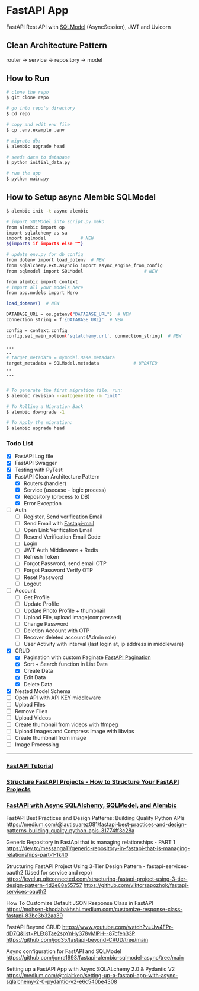 # FastAPI App

FastAPI Rest API with [SQLModel](https://sqlmodel.tiangolo.com/) (AsyncSession), JWT and Uvicorn

## Clean Architecture Pattern

router -> service -> repository -> model

## How to Run

```sh
# clone the repo
$ git clone repo

# go into repo's directory
$ cd repo

# copy and edit env file
$ cp .env.example .env

# migrate db:
$ alembic upgrade head

# seeds data to database
$ python initial_data.py

# run the app
$ python main.py
```

## How to Setup async Alembic SQLModel

```sh
$ alembic init -t async alembic

# import SQLModel into script.py.mako
from alembic import op
import sqlalchemy as sa
import sqlmodel             # NEW
${imports if imports else ""}

# update env.py for db config
from dotenv import load_dotenv  # NEW
from sqlalchemy.ext.asyncio import async_engine_from_config
from sqlmodel import SQLModel                       # NEW

from alembic import context
# Import all your models here
from app.models import Hero

load_dotenv()  # NEW

DATABASE_URL = os.getenv("DATABASE_URL")  # NEW
connection_string = f'{DATABASE_URL}'  # NEW

config = context.config
config.set_main_option('sqlalchemy.url', connection_string)  # NEW

...
..
# target_metadata = mymodel.Base.metadata
target_metadata = SQLModel.metadata             # UPDATED
..
...


# To generate the first migration file, run:
$ alembic revision --autogenerate -m "init"

# To Rolling a Migration Back
$ alembic downgrade -1

# To Apply the migration:
$ alembic upgrade head

```

### Todo List

- [x] FastAPI Log file
- [x] FastAPI Swagger
- [x] Testing with PyTest
- [x] FastAPI Clean Architecture Pattern
  - [x] Routers (handler)
  - [x] Service (usecase - logic process)
  - [x] Repository (process to DB)
  - [x] Error Exception
- [ ] Auth
  - [ ] Register, Send verification Email
  - [ ] Send Email with [Fastapi-mail](https://sabuhish.github.io/fastapi-mail/)
  - [ ] Open Link Verification Email
  - [ ] Resend Verification Email Code
  - [ ] Login
  - [ ] JWT Auth Middleware + Redis
  - [ ] Refresh Token
  - [ ] Forgot Password, send email OTP
  - [ ] Forgot Password Verify OTP
  - [ ] Reset Password
  - [ ] Logout
- [ ] Account
  - [ ] Get Profile
  - [ ] Update Profile
  - [ ] Update Photo Profile + thumbnail
  - [ ] Upload File, upload image(compressed)
  - [ ] Change Password
  - [ ] Deletion Account with OTP
  - [ ] Recover deleted account (Admin role)
  - [ ] User Activity with interval (last login at, ip address in middleware)
- [x] CRUD
  - [x] Pagination with custom Paginate [FastAPI Pagination](https://uriyyo-fastapi-pagination.netlify.app/)
  - [x] Sort + Search function in List Data
  - [x] Create Data
  - [x] Edit Data
  - [x] Delete Data
- [x] Nested Model Schema
- [ ] Open API with API KEY middleware
- [ ] Upload Files
- [ ] Remove Files
- [ ] Upload Videos
- [ ] Create thumbnail from videos with ffmpeg
- [ ] Upload Images and Compress Image with libvips
- [ ] Create thumbnail from image
- [ ] Image Processing

---

### [FastAPI Tutorial](https://fastapi.tiangolo.com/tutorial/)

### [Structure FastAPI Projects - How to Structure Your FastAPI Projects](https://medium.com/@amirm.lavasani/how-to-structure-your-fastapi-projects-0219a6600a8f)

### [FastAPI with Async SQLAlchemy, SQLModel, and Alembic](https://testdriven.io/blog/fastapi-sqlmodel/)

FastAPI Best Practices and Design Patterns: Building Quality Python APIs
https://medium.com/@lautisuarez081/fastapi-best-practices-and-design-patterns-building-quality-python-apis-31774ff3c28a

Generic Repository in FastApi that is managing relationships - PART 1
https://dev.to/messanga11/generic-repository-in-fastapi-that-is-managing-relationships-part-1-1k40

Structuring FastAPI Project Using 3-Tier Design Pattern - fastapi-services-oauth2 (Used for service and repo)
https://levelup.gitconnected.com/structuring-fastapi-project-using-3-tier-design-pattern-4d2e88a55757
https://github.com/viktorsapozhok/fastapi-services-oauth2

How To Customize Default JSON Response Class in FastAPI
https://mohsen-khodabakhshi.medium.com/customize-response-class-fastapi-83be3b32aa39

FastAPI Beyond CRUD
https://www.youtube.com/watch?v=Uw4FPr-dD7Q&list=PLEt8Tae2spYnHy378vMlPH--87cfeh33P
https://github.com/jod35/fastapi-beyond-CRUD/tree/main

Async configuration for FastAPI and SQLModel
https://github.com/jonra1993/fastapi-alembic-sqlmodel-async/tree/main

Setting up a FastAPI App with Async SQLALchemy 2.0 & Pydantic V2
https://medium.com/@tclaitken/setting-up-a-fastapi-app-with-async-sqlalchemy-2-0-pydantic-v2-e6c540be4308
